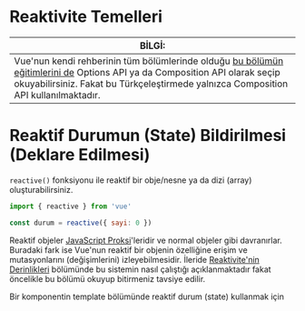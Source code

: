 # Reaktivite Temelleri
|BİLGİ: |
|---|
|Vue'nun kendi rehberinin tüm bölümlerinde olduğu [bu bölümün eğitimlerini de](https://vuejs.org/guide/essentials/reactivity-fundamentals.html) Options API ya da Composition API olarak seçip okuyabilirsiniz. Fakat bu Türkçeleştirmede yalnızca Composition API kullanılmaktadır.|

# Reaktif Durumun (State) Bildirilmesi (Deklare Edilmesi)
`reactive()` fonksiyonu ile reaktif bir obje/nesne ya da dizi (array) oluşturabilirsiniz.
```javascript
import { reactive } from 'vue'

const durum = reactive({ sayi: 0 })
```
Reaktif objeler [JavaScript Proksi](https://developer.mozilla.org/en-US/docs/Web/JavaScript/Reference/Global_Objects/Proxy)'leridir ve normal objeler gibi davranırlar. Buradaki fark ise Vue'nun reaktif bir objenin özelliğine erişim ve mutasyonlarını (değişimlerini) izleyebilmesidir. İleride [Reaktivite'nin Derinlikleri](https://vuejs.org/guide/extras/reactivity-in-depth.html) bölümünde bu sistemin nasıl çalıştığı açıklanmaktadır fakat öncelikle bu bölümü okuyup bitirmeniz tavsiye edilir.  

Bir komponentin template bölümünde reaktif durum (state) kullanmak için 
